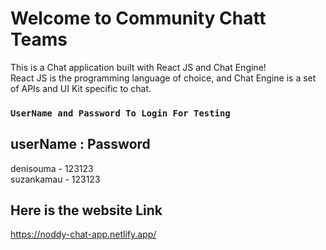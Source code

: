 # Welcome to Community Chatt Teams

This is a Chat application built with React JS and Chat Engine!  
React JS is the programming language of choice, and Chat Engine is a set of APIs and UI Kit specific to chat.

### `UserName and Password To Login For Testing`
## userName :  Password
denisouma - 123123   
suzankamau - 123123

## Here is the website Link

https://noddy-chat-app.netlify.app/
